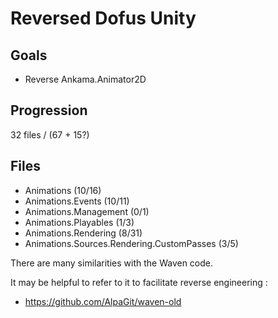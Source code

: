 # Reversed Dofus Unity

## Goals
- Reverse Ankama.Animator2D

## Progression
32 files / (67 + 15?)

## Files
- Animations (10/16)
- Animations.Events (10/11)
- Animations.Management (0/1)
- Animations.Playables (1/3)
- Animations.Rendering (8/31)
- Animations.Sources.Rendering.CustomPasses (3/5)

There are many similarities with the Waven code.

It may be helpful to refer to it to facilitate reverse engineering :
- https://github.com/AlpaGit/waven-old